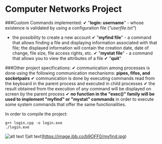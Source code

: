 # Computer Networks Project 

###Custom Commands implemented:
✔ "**login: username**" - whose existence is validated by using a configuration file (_"userfile.txt"_)
  + the possibility to create a new account
✔ "**myfind file**" - a command that allows finding a file and displaying information associated with that file; the displayed information will contain the creation date, date of change, file size, file access rights, etc.
✔ "**mystat file**" - a command that allows you to view the attributes of a file
✔ "**quit**"

###Other project specifications:
✔ communication among processes is done using the following communication mechanisms: **pipes, fifos, and socketpairs**
✔ communication is done by executing commands read from the keyboard in the parent process and executed in child processes
✔ the result obtained from the execution of any command will be displayed on screen by the parent process
✔ **no function in the "exec()" family will be used to implement "myfind" or "mystat" commands** in order to execute some system commands that offer the same functionalities.

In order to compile the project:
```
g++ login.cpp -o login.exe
./login.exe
```

![alt text](https://image.ibb.co/inEcTL/start.jpg)
![alt text]https://image.ibb.co/b9OFF0/myfind.jpg)
